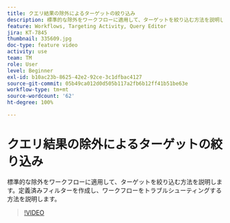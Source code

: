 ```yaml
---
title: クエリ結果の除外によるターゲットの絞り込み
description: 標準的な除外をワークフローに適用して、ターゲットを絞り込む方法を説明します。定義済みフィルターを作成し、ワークフローをトラブルシューティングする方法を説明します。
feature: Workflows, Targeting Activity, Query Editor
jira: KT-7845
thumbnail: 335609.jpg
doc-type: feature video
activity: use
team: TM
role: User
level: Beginner
exl-id: b10ac23b-8625-42e2-92ce-3c1dfbac4127
source-git-commit: 05b49ca012d0d505b117a2fb6b12ff41b51be63e
workflow-type: tm+mt
source-wordcount: '62'
ht-degree: 100%

---
```


# クエリ結果の除外によるターゲットの絞り込み

標準的な除外をワークフローに適用して、ターゲットを絞り込む方法を説明します。定義済みフィルターを作成し、ワークフローをトラブルシューティングする方法を説明します。

>[!VIDEO](https://video.tv.adobe.com/v/335609?quality=12&learn=on)
